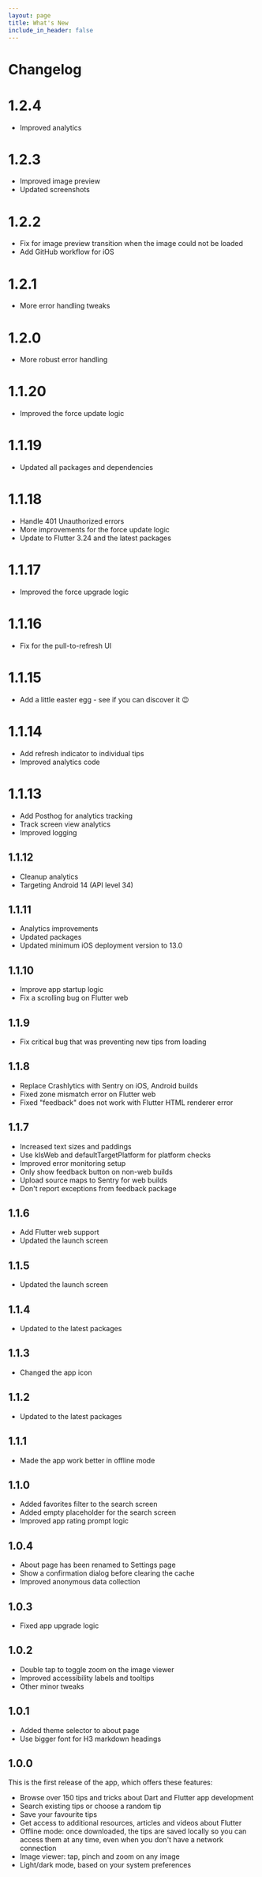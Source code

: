 ```yaml
---
layout: page
title: What's New
include_in_header: false
---
```


# Changelog

# 1.2.4

- Improved analytics

# 1.2.3

- Improved image preview
- Updated screenshots

# 1.2.2

- Fix for image preview transition when the image could not be loaded
- Add GitHub workflow for iOS
  
# 1.2.1

- More error handling tweaks

# 1.2.0

- More robust error handling

# 1.1.20

- Improved the force update logic

# 1.1.19

- Updated all packages and dependencies

# 1.1.18

- Handle 401 Unauthorized errors
- More improvements for the force update logic
- Update to Flutter 3.24 and the latest packages

# 1.1.17

- Improved the force upgrade logic

# 1.1.16

- Fix for the pull-to-refresh UI

# 1.1.15

- Add a little easter egg - see if you can discover it 😉

# 1.1.14

- Add refresh indicator to individual tips
- Improved analytics code

# 1.1.13

- Add Posthog for analytics tracking
- Track screen view analytics
- Improved logging

## 1.1.12

- Cleanup analytics
- Targeting Android 14 (API level 34)

## 1.1.11

- Analytics improvements
- Updated packages
- Updated minimum iOS deployment version to 13.0

## 1.1.10

- Improve app startup logic
- Fix a scrolling bug on Flutter web

## 1.1.9

- Fix critical bug that was preventing new tips from loading

## 1.1.8

- Replace Crashlytics with Sentry on iOS, Android builds
- Fixed zone mismatch error on Flutter web
- Fixed "feedback" does not work with Flutter HTML renderer error

## 1.1.7

- Increased text sizes and paddings
- Use kIsWeb and defaultTargetPlatform for platform checks
- Improved error monitoring setup
- Only show feedback button on non-web builds
- Upload source maps to Sentry for web builds
- Don't report exceptions from feedback package

## 1.1.6

- Add Flutter web support
- Updated the launch screen

## 1.1.5

- Updated the launch screen

## 1.1.4

- Updated to the latest packages

## 1.1.3

- Changed the app icon

## 1.1.2

- Updated to the latest packages

## 1.1.1

- Made the app work better in offline mode

## 1.1.0

- Added favorites filter to the search screen
- Added empty placeholder for the search screen
- Improved app rating prompt logic

## 1.0.4

- About page has been renamed to Settings page
- Show a confirmation dialog before clearing the cache
- Improved anonymous data collection

## 1.0.3

- Fixed app upgrade logic

## 1.0.2

- Double tap to toggle zoom on the image viewer
- Improved accessibility labels and tooltips
- Other minor tweaks

## 1.0.1

- Added theme selector to about page
- Use bigger font for H3 markdown headings

## 1.0.0

This is the first release of the app, which offers these features:

- Browse over 150 tips and tricks about Dart and Flutter app development
- Search existing tips or choose a random tip
- Save your favourite tips
- Get access to additional resources, articles and videos about Flutter
- Offline mode: once downloaded, the tips are saved locally so you can access them at any time, even when you don't have a network connection
- Image viewer: tap, pinch and zoom on any image
- Light/dark mode, based on your system preferences
